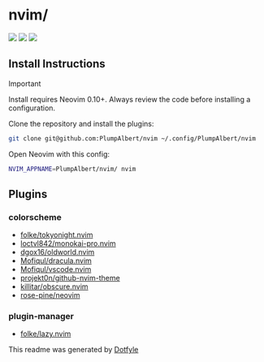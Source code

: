 # nvim/

<a href="https://dotfyle.com/PlumpAlbert/nvim"><img src="https://dotfyle.com/PlumpAlbert/nvim/badges/plugins?style=for-the-badge" /></a>
<a href="https://dotfyle.com/PlumpAlbert/nvim"><img src="https://dotfyle.com/PlumpAlbert/nvim/badges/leaderkey?style=for-the-badge" /></a>
<a href="https://dotfyle.com/PlumpAlbert/nvim"><img src="https://dotfyle.com/PlumpAlbert/nvim/badges/plugin-manager?style=for-the-badge" /></a>


## Install Instructions

> [!IMPORTANT]
> Install requires Neovim 0.10+. Always review the code before installing a configuration.

Clone the repository and install the plugins:

```sh
git clone git@github.com:PlumpAlbert/nvim ~/.config/PlumpAlbert/nvim
```

Open Neovim with this config:

```sh
NVIM_APPNAME=PlumpAlbert/nvim/ nvim
```

## Plugins

### colorscheme

+ [folke/tokyonight.nvim](https://github.com/folke/tokyonight.nvim)
+ [loctvl842/monokai-pro.nvim](https://github.com/loctvl842/monokai-pro.nvim)
+ [dgox16/oldworld.nvim](https://github.com/dgox16/oldworld.nvim)
+ [Mofiqul/dracula.nvim](https://github.com/Mofiqul/dracula.nvim)
+ [Mofiqul/vscode.nvim](https://github.com/Mofiqul/vscode.nvim)
+ [projekt0n/github-nvim-theme](https://github.com/projekt0n/github-nvim-theme)
+ [killitar/obscure.nvim](https://github.com/killitar/obscure.nvim)
+ [rose-pine/neovim](https://github.com/rose-pine/neovim)

### plugin-manager

+ [folke/lazy.nvim](https://dotfyle.com/plugins/folke/lazy.nvim)


This readme was generated by [Dotfyle](https://dotfyle.com)
